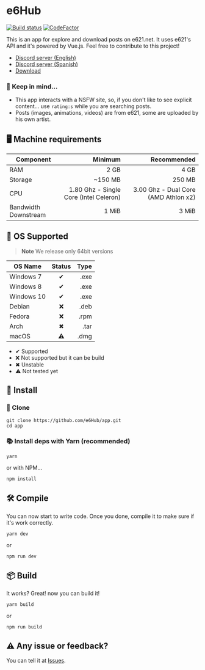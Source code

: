 # e6Hub
[![Build status](https://ci.appveyor.com/api/projects/status/eawhvp0h2215rqhj?svg=true)](https://ci.appveyor.com/project/Saektide/app)
[![CodeFactor](https://www.codefactor.io/repository/github/e6hub/app/badge)](https://www.codefactor.io/repository/github/e6hub/app)

This is an app for explore and download posts on e621.net. It uses e621's API and it's powered by Vue.js. Feel free to contribute to this project!

* [Discord server (English)](https://discord.gg/JqQQHP3)
* [Discord server (Spanish)](https://discord.gg/DeAMfSY)
* [Download](https://github.com/e6Hub/app/releases/latest)

### 💭 Keep in mind...
* This app interacts with a NSFW site, so, if you don't like to see explicit content... use `rating:s` while you are searching posts.
* Posts (images, animations, videos) are from e621, some are uploaded by his own artist.

## 🖥 Machine requirements
| Component | Minimum | Recommended |
| --- | ---: | ---: |
| RAM | 2 GB | 4 GB |
| Storage | ~150 MB | 250 MB |
| CPU | 1.80 Ghz - Single Core (Intel Celeron) | 3.00 Ghz - Dual Core (AMD Athlon x2) |
| Bandwidth Downstream | 1 MiB | 3 MiB |

## 🧪 OS Supported
> **Note** We release only 64bit versions

| OS Name    | Status | Type |
| ---------- | :----: | ---: |
| Windows 7  |✔     | .exe |
| Windows 8  |✔     | .exe |
| Windows 10 |✔     | .exe |
| Debian     |❌     | .deb |
| Fedora     |❌     | .rpm |
| Arch       |✖     | .tar |
| macOS      |⚠     | .dmg |

* ✔ Supported
* ❌ Not supported but it can be build
* ✖ Unstable
* ⚠ Not tested yet


## 💾 Install
### 💽 Clone
```
git clone https://github.com/e6Hub/app.git
cd app
```

### 📚 Install deps with Yarn (recommended)
```
yarn
```
or with NPM...
```
npm install
```

## 🛠 Compile
You can now start to write code. Once you done, compile it to make sure if it's work correctly.
```
yarn dev
```
or
```
npm run dev
```

## 📦 Build
It works? Great! now you can build it!
```
yarn build
```
or
```
npm run build
```

## ⚠ Any issue or feedback?
You can tell it at [Issues](https://github.com/e6Hub/app/issues).
